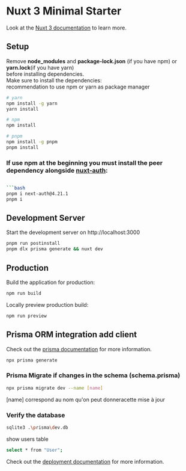 # Nuxt 3 Minimal Starter

Look at the [Nuxt 3 documentation](https://nuxt.com/docs/getting-started/introduction) to learn more.

## Setup

Remove **node_modules** and **package-lock.json** (if you have npm) or **yarn.lock**(if you have yarn)  
before installing dependencies.  
Make sure to install the dependencies:  
recommendation to use npm or yarn as package manager

```bash
# yarn
npm install -g yarn
yarn install

# npm
npm install

# pnpm
npm install -g pnpm
pnpm install
```

### If use npm at the beginning you must install the peer dependency alongside [nuxt-auth](https://sidebase.io/nuxt-auth/getting-started/installation):

````bash

```bash
pnpm i next-auth@4.21.1
pnpm i
````

## Development Server

Start the development server on http://localhost:3000

```bash
pnpm run postinstall
pnpm dlx prisma generate && nuxt dev
```

## Production

Build the application for production:

```bash
npm run build
```

Locally preview production build:

```bash
npm run preview
```

## Prisma ORM integration add client

Check out the [prisma documentation](https://www.prisma.io/docs) for more information.

```bash
npx prisma generate
```

### Prisma Migrate if changes in the schema (schema.prisma)

```bash
npx prisma migrate dev --name [name]
```

[name] correspond au nom qu'on peut donneracette mise à jour

### Verify the database

```bash
sqlite3 .\prisma\dev.db
```

show users table

```bash
select * from "User";
```

Check out the [deployment documentation](https://nuxt.com/docs/getting-started/deployment) for more information.
